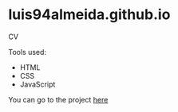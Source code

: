 # luis94almeida.github.io
CV

Tools used:

* HTML
* CSS
* JavaScript

You can go to the project [here](https://luis94almeida.github.io/)
